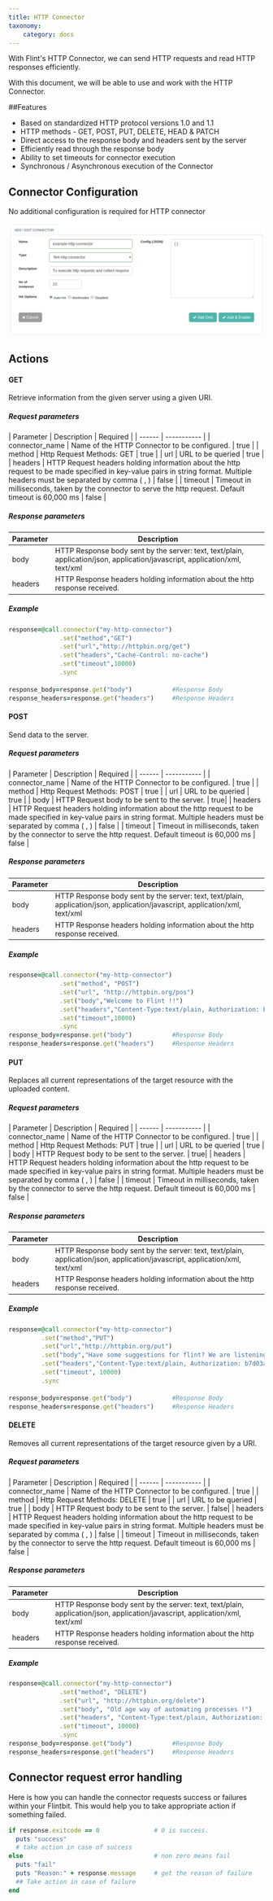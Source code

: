 ```yaml
---
title: HTTP Connector
taxonomy:
    category: docs
---
```


With Flint's HTTP Connector, we can send HTTP requests and read HTTP responses efficiently.

With this document, we will be able to use and work with the HTTP Connector.

##Features
+ Based on standardized HTTP protocol versions 1.0 and 1.1
+ HTTP methods - GET, POST, PUT, DELETE, HEAD & PATCH
+ Direct access to the response body and headers sent by the server
+ Efficiently read through the response body
+ Ability to set timeouts for connector execution
+ Synchronous / Asynchronous execution of the Connector

## Connector Configuration

No additional configuration is required for HTTP connector

![add_http_connector](add-http-conn.png)

## Actions

#### GET
Retrieve information from the given server using a given URI.

##### Request parameters
| Parameter | Description | Required |
| ------ | ----------- |
| connector_name | Name of the HTTP Connector to be configured. | true |
| method | Http Request Methods: GET | true |
| url | URL to be queried | true |
| headers | HTTP Request headers holding information about the http request to be made specified in key-value pairs in string format. Multiple headers must be separated by comma ( , ) | false |
| timeout | Timeout in milliseconds, taken by the connector to serve the http request. Default timeout is 60,000 ms | false |


##### Response parameters
| Parameter | Description  |
| ------ | ----------- |
| body | HTTP Response body sent by the server: text, text/plain, application/json, application/javascript, application/xml, text/xml|
| headers | HTTP Response headers holding information about the http response received. |

##### Example
``` ruby
response=@call.connector("my-http-connector")
              .set("method","GET")
              .set("url","http://httpbin.org/get")
              .set("headers","Cache-Control: no-cache")
              .set("timeout",10000)
              .sync

response_body=response.get("body")           #Response Body
response_headers=response.get("headers")     #Response Headers
```


#### POST
Send data to the server.

##### Request parameters
| Parameter | Description | Required |
| ------ | ----------- |
| connector_name | Name of the HTTP Connector to be configured. | true |
| method | Http Request Methods: POST | true |
| url | URL to be queried | true |
| body | HTTP Request body to be sent to the server. | true|
| headers | HTTP Request headers holding information about the http request to be made specified in key-value pairs in string format. Multiple headers must be separated by comma ( , ) | false |
| timeout | Timeout in milliseconds, taken by the connector to serve the http request. Default timeout is 60,000 ms | false |

##### Response parameters
| Parameter | Description  |
| ------ | ----------- |
| body | HTTP Response body sent by the server: text, text/plain, application/json, application/javascript, application/xml, text/xml|
| headers | HTTP Response headers holding information about the http response received. |

##### Example
``` ruby
response=@call.connector("my-http-connector")
              .set("method", "POST")
              .set("url", "http://httpbin.org/pos")
              .set("body","Welcome to Flint !!")
              .set("headers","Content-Type:text/plain, Authorization: b7d03a6947b217efb6f3ec3bd3504582")
              .set("timeout",10000)
              .sync
response_body=response.get("body")           #Response Body
response_headers=response.get("headers")     #Response Headers
```
#### PUT
Replaces all current representations of the target resource with the uploaded content.

##### Request parameters

| Parameter | Description | Required |
| ------ | ----------- |
| connector_name | Name of the HTTP Connector to be configured. | true |
| method | Http Request Methods: PUT | true |
| url | URL to be queried | true |
| body | HTTP Request body to be sent to the server. | true|
| headers | HTTP Request headers holding information about the http request to be made specified in key-value pairs in string format. Multiple headers must be separated by comma ( , ) | false |
| timeout | Timeout in milliseconds, taken by the connector to serve the http request. Default timeout is 60,000 ms | false |

##### Response parameters
| Parameter | Description  |
| ------ | ----------- |
| body | HTTP Response body sent by the server: text, text/plain, application/json, application/javascript, application/xml, text/xml|
| headers | HTTP Response headers holding information about the http response received. |

##### Example
``` ruby
response=@call.connector("my-http-connector")
         .set("method","PUT")
         .set("url","http://httpbin.org/put")
         .set("body","Have some suggestions for flint? We are listening !")
         .set("headers","Content-Type:text/plain, Authorization: b7d03a6947b217efb6f3ec3bd3504582")
         .set("timeout", 10000)
         .sync

response_body=response.get("body")           #Response Body
response_headers=response.get("headers")     #Response Headers
```

#### DELETE
Removes all current representations of the target resource given by a URI.

##### Request parameters

| Parameter | Description | Required |
| ------ | ----------- |
| connector_name | Name of the HTTP Connector to be configured. | true |
| method | Http Request Methods: DELETE | true |
| url | URL to be queried | true |
| body | HTTP Request body to be sent to the server. | false|
| headers | HTTP Request headers holding information about the http request to be made specified in key-value pairs in string format. Multiple headers must be separated by comma ( , ) | false |
| timeout | Timeout in milliseconds, taken by the connector to serve the http request. Default timeout is 60,000 ms | false |

##### Response parameters
| Parameter | Description  |
| ------ | ----------- |
| body | HTTP Response body sent by the server: text, text/plain, application/json, application/javascript, application/xml, text/xml|
| headers | HTTP Response headers holding information about the http response received. |

##### Example

``` ruby
response=@call.connector("my-http-connector")
              .set("method", "DELETE")
              .set("url", "http://httpbin.org/delete")
              .set("body", "Old age way of automating processes !")
              .set("headers", "Content-Type:text/plain, Authorization: b7d03a6947b217efb6f3ec3bd3504582")
              .set("timeout", 10000)
              .sync
response_body=response.get("body")           #Response Body
response_headers=response.get("headers")     #Response Headers
```

## Connector request error handling
Here is how you can handle the connector requests success or failures within your Flintbit. This would help you to take appropriate action if something failed.
``` ruby
if response.exitcode == 0               # 0 is success.
  puts "success"
  # take action in case of success
else                                    # non zero means fail
  puts "fail"
  puts "Reason:" + response.message     # get the reason of failure
  ## Take action in case of failure
end

```
